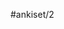 #ankiset/2

      



      








































































































